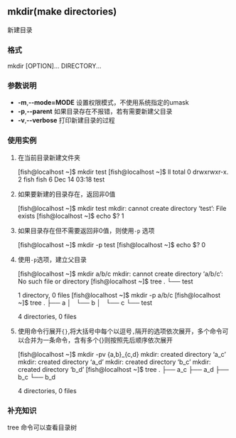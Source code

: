 ## mkdir(**m**a**k**e **d**irectories) 
新建目录  

### 格式  
mkdir [OPTION]... DIRECTORY...  

### 参数说明
* **-m**,**--mode=MODE** 设置权限模式，不使用系统指定的umask  
* **-p**,**--parent** 如果目录存在不报错，若有需要新建父目录  
* **-v**,**--verbose** 打印新建目录的过程

### 使用实例  
1. 在当前目录新建文件夹  


	[fish@localhost ~]$ mkdir test
	[fish@localhost ~]$ ll
	total 0
	drwxrwxr-x. 2 fish fish 6 Dec 14 03:18 test


2. 如果要新建的目录存在，返回非0值  


	[fish@localhost ~]$ mkdir test
	mkdir: cannot create directory ‘test’: File exists
	[fish@localhost ~]$ echo $?
	1


3. 如果目录存在但不需要返回非0值，则使用`-p` 选项  


	[fish@localhost ~]$ mkdir -p test
	[fish@localhost ~]$ echo $?
	0


4. 使用`-p`选项，建立父目录


	[fish@localhost ~]$ mkdir a/b/c
	mkdir: cannot create directory ‘a/b/c’: No such file or directory
	[fish@localhost ~]$ tree
	.
	└── test

	1 directory, 0 files
	[fish@localhost ~]$ mkdir -p a/b/c
	[fish@localhost ~]$ tree
	.
	├── a
	│   └── b
	│       └── c
	└── test

	4 directories, 0 files


5. 使用命令行展开`{}`,将大括号中每个以逗号`,`隔开的选项依次展开，多个命令可以合并为一条命令，含有多个{}则按照先后顺序依次展开  


	[fish@localhost ~]$ mkdir -pv {a,b}_{c,d}
	mkdir: created directory ‘a_c’
	mkdir: created directory ‘a_d’
	mkdir: created directory ‘b_c’
	mkdir: created directory ‘b_d’
	[fish@localhost ~]$ tree
	.
	├── a_c
	├── a_d
	├── b_c
	└── b_d

	4 directories, 0 files


### 补充知识
tree 命令可以查看目录树  

